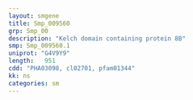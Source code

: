 ```yaml
---
layout: smgene
title: Smp_009560
grp: Smp_00
description: "Kelch domain containing protein 8B"
smp: Smp_009560.1
uniprot: "G4V9Y9"
length:   951
cdd: "PHA03098, cl02701, pfam01344"
kk: ns
categories: sm
---
```

